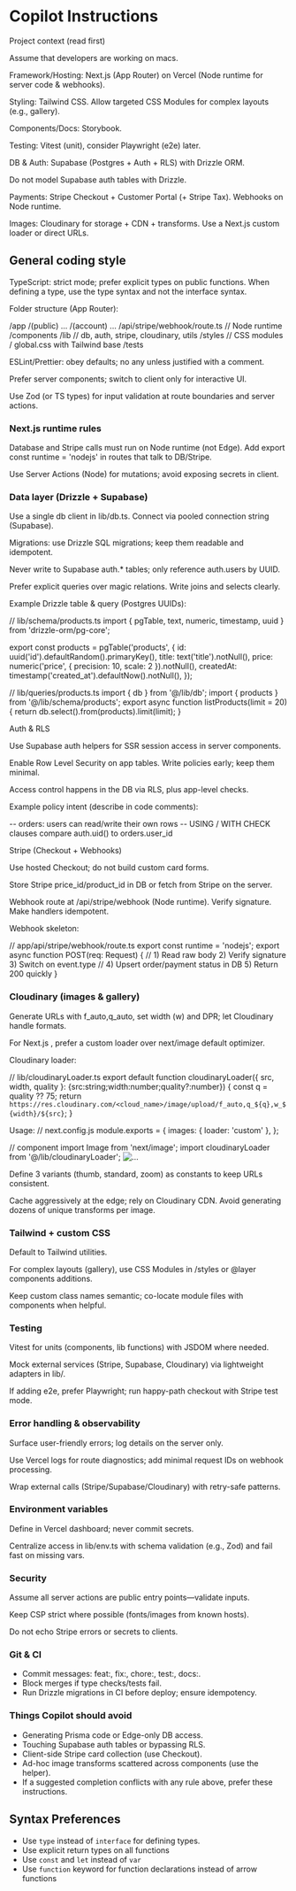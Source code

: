 # Copilot Instructions

Project context (read first)

Assume that developers are working on macs.

Framework/Hosting: Next.js (App Router) on Vercel (Node runtime for server code & webhooks).

Styling: Tailwind CSS. Allow targeted CSS Modules for complex layouts (e.g., gallery).

Components/Docs: Storybook.

Testing: Vitest (unit), consider Playwright (e2e) later.

DB & Auth: Supabase (Postgres + Auth + RLS) with Drizzle ORM.

Do not model Supabase auth tables with Drizzle.

Payments: Stripe Checkout + Customer Portal (+ Stripe Tax). Webhooks on Node runtime.

Images: Cloudinary for storage + CDN + transforms. Use a Next.js custom loader or direct URLs.

## General coding style

TypeScript: strict mode; prefer explicit types on public functions.
When defining a type, use the type syntax and not the interface syntax.

Folder structure (App Router):

/app
/(public) ...
/(account) ...
/api/stripe/webhook/route.ts // Node runtime
/components
/lib // db, auth, stripe, cloudinary, utils
/styles // CSS modules / global.css with Tailwind base
/tests

ESLint/Prettier: obey defaults; no any unless justified with a comment.

Prefer server components; switch to client only for interactive UI.

Use Zod (or TS types) for input validation at route boundaries and server actions.

### Next.js runtime rules

Database and Stripe calls must run on Node runtime (not Edge).
Add export const runtime = 'nodejs' in routes that talk to DB/Stripe.

Use Server Actions (Node) for mutations; avoid exposing secrets in client.

### Data layer (Drizzle + Supabase)

Use a single db client in lib/db.ts. Connect via pooled connection string (Supabase).

Migrations: use Drizzle SQL migrations; keep them readable and idempotent.

Never write to Supabase auth.\* tables; only reference auth.users by UUID.

Prefer explicit queries over magic relations. Write joins and selects clearly.

Example Drizzle table & query (Postgres UUIDs):

// lib/schema/products.ts
import { pgTable, text, numeric, timestamp, uuid } from 'drizzle-orm/pg-core';

export const products = pgTable('products', {
id: uuid('id').defaultRandom().primaryKey(),
title: text('title').notNull(),
price: numeric('price', { precision: 10, scale: 2 }).notNull(),
createdAt: timestamp('created_at').defaultNow().notNull(),
});

// lib/queries/products.ts
import { db } from '@/lib/db';
import { products } from '@/lib/schema/products';
export async function listProducts(limit = 20) {
return db.select().from(products).limit(limit);
}

Auth & RLS

Use Supabase auth helpers for SSR session access in server components.

Enable Row Level Security on app tables. Write policies early; keep them minimal.

Access control happens in the DB via RLS, plus app-level checks.

Example policy intent (describe in code comments):

-- orders: users can read/write their own rows
-- USING / WITH CHECK clauses compare auth.uid() to orders.user_id

Stripe (Checkout + Webhooks)

Use hosted Checkout; do not build custom card forms.

Store Stripe price_id/product_id in DB or fetch from Stripe on the server.

Webhook route at /api/stripe/webhook (Node runtime). Verify signature. Make handlers idempotent.

Webhook skeleton:

// app/api/stripe/webhook/route.ts
export const runtime = 'nodejs';
export async function POST(req: Request) {
// 1) Read raw body 2) Verify signature 3) Switch on event.type
// 4) Upsert order/payment status in DB 5) Return 200 quickly
}

### Cloudinary (images & gallery)

Generate URLs with f_auto,q_auto, set width (w) and DPR; let Cloudinary handle formats.

For Next.js <Image>, prefer a custom loader over next/image default optimizer.

Cloudinary loader:

// lib/cloudinaryLoader.ts
export default function cloudinaryLoader({ src, width, quality }: {src:string;width:number;quality?:number}) {
const q = quality ?? 75;
return `https://res.cloudinary.com/<cloud_name>/image/upload/f_auto,q_${q},w_${width}/${src}`;
}

Usage:
// next.config.js
module.exports = {
images: { loader: 'custom' },
};

// component
import Image from 'next/image';
import cloudinaryLoader from '@/lib/cloudinaryLoader';
<Image loader={cloudinaryLoader} src="v123/my-folder/img.jpg" alt="..." width={800} height={600} />

Define 3 variants (thumb, standard, zoom) as constants to keep URLs consistent.

Cache aggressively at the edge; rely on Cloudinary CDN. Avoid generating dozens of unique transforms per image.

### Tailwind + custom CSS

Default to Tailwind utilities.

For complex layouts (gallery), use CSS Modules in /styles or @layer components additions.

Keep custom class names semantic; co-locate module files with components when helpful.

### Testing

Vitest for units (components, lib functions) with JSDOM where needed.

Mock external services (Stripe, Supabase, Cloudinary) via lightweight adapters in lib/.

If adding e2e, prefer Playwright; run happy-path checkout with Stripe test mode.

### Error handling & observability

Surface user-friendly errors; log details on the server only.

Use Vercel logs for route diagnostics; add minimal request IDs on webhook processing.

Wrap external calls (Stripe/Supabase/Cloudinary) with retry-safe patterns.

### Environment variables

Define in Vercel dashboard; never commit secrets.

Centralize access in lib/env.ts with schema validation (e.g., Zod) and fail fast on missing vars.

### Security

Assume all server actions are public entry points—validate inputs.

Keep CSP strict where possible (fonts/images from known hosts).

Do not echo Stripe errors or secrets to clients.

### Git & CI

- Commit messages: feat:, fix:, chore:, test:, docs:.
- Block merges if type checks/tests fail.
- Run Drizzle migrations in CI before deploy; ensure idempotency.

### Things Copilot should avoid

- Generating Prisma code or Edge-only DB access.
- Touching Supabase auth tables or bypassing RLS.
- Client-side Stripe card collection (use Checkout).
- Ad-hoc image transforms scattered across components (use the helper).
- If a suggested completion conflicts with any rule above, prefer these instructions.

## Syntax Preferences

- Use `type` instead of `interface` for defining types.
- Use explicit return types on all functions
- Use `const` and `let` instead of `var`
- Use `function` keyword for function declarations instead of arrow functions
